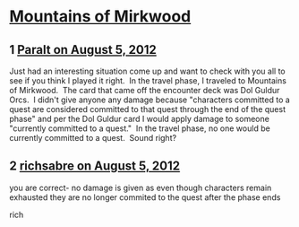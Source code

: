 # [Mountains of Mirkwood](https://community.fantasyflightgames.com/topic/68599-mountains-of-mirkwood/)

## 1 [Paralt on August 5, 2012](https://community.fantasyflightgames.com/topic/68599-mountains-of-mirkwood/?do=findComment&comment=668851)

Just had an interesting situation come up and want to check with you all to see if you think I played it right.  In the travel phase, I traveled to Mountains of Mirkwood.  The card that came off the encounter deck was Dol Guldur Orcs.  I didn't give anyone any damage because "characters committed to a quest are considered committed to that quest through the end of the quest phase" and per the Dol Guldur card I would apply damage to someone "currently committed to a quest."  In the travel phase, no one would be currently committed to a quest.  Sound right?

## 2 [richsabre on August 5, 2012](https://community.fantasyflightgames.com/topic/68599-mountains-of-mirkwood/?do=findComment&comment=668853)

you are correct- no damage is given as even though characters remain exhausted they are no longer commited to the quest after the phase ends

rich

